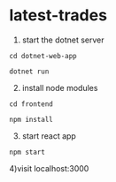 # latest-trades

1) start the dotnet server

`cd dotnet-web-app`

`dotnet run`

2) install node modules

`cd frontend`

`npm install`

3) start react app

`npm start`

4)visit localhost:3000
